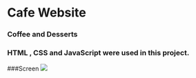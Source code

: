 # Cafe Website

### Coffee and Desserts


### HTML , CSS and JavaScript were used in this project.

###Screen
![](screen.gif)
